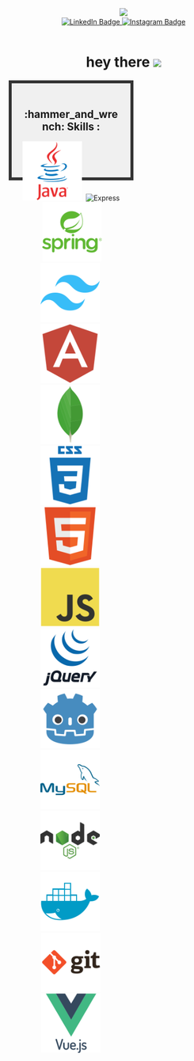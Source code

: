 

<div id="header" align="center">
  <img src="https://media.giphy.com/media/M9gbBd9nbDrOTu1Mqx/giphy.gif" width="100"/>
  <div id="badges">
  <a href="https://www.linkedin.com/in/soufiane-beloufa-62997424b/">
    <img src="https://img.shields.io/badge/LinkedIn-blue?style=for-the-badge&logo=linkedin&logoColor=white" alt="LinkedIn Badge"/>
  </a>
   <a href="https://www.instagram.com/soufiane9513/">
    <img src="https://img.shields.io/badge/Instagram-%40soufiane9513-orange?style=for-the-badge&logo=instagram" alt="Instagram Badge"/>
  </a>
</div>

  <img src="https://komarev.com/ghpvc/?username=SoufianeBeloufa&style=flat-square&color=blue" alt=""/>
  <h1>
  hey there
  <img src="https://media.giphy.com/media/hvRJCLFzcasrR4ia7z/giphy.gif" width="30px"/>
</h1>
</div>
<div style="width: 200px; height: 150px; background-color: #f0f0f0; border: 6px solid #333; padding: 20px; margin: 20px; text-align: center;">
    <h2> :hammer_and_wrench: Skills :</h2>
<img src="https://github.com/devicons/devicon/blob/master/icons/java/java-original-wordmark.svg" title="Java" alt="Java" width="120" height="120"/>&nbsp;
    <img src="https://sumini.dev/static/8b67d1064dc6b182de524fd187b0331f/22701/expressjs.png" title="Express" alt="Express" width="120" height="120"/>&nbsp;
    <img src="https://github.com/devicons/devicon/blob/master/icons/spring/spring-original-wordmark.svg" title="Spring" alt="Spring" width="120" height="120"/>&nbsp;
    <img src="https://github.com/devicons/devicon/blob/master/icons/tailwindcss/tailwindcss-plain.svg" title="Tailwind CSS" alt="Tailwind CSS" width="120" height="120"/>&nbsp;
    <img src="https://github.com/devicons/devicon/blob/master/icons/angularjs/angularjs-plain.svg" title="AngularJs" alt="AngularJs" width="120" height="120"/>&nbsp;
    <img src="https://github.com/devicons/devicon/blob/master/icons/mongodb/mongodb-original.svg" title="MongoDB" alt="MongoDB " width="120" height="120"/>&nbsp;
    <img src="https://github.com/devicons/devicon/blob/master/icons/css3/css3-plain-wordmark.svg" title="CSS3" alt="CSS" width="120" height="120"/>&nbsp;
    <img src="https://github.com/devicons/devicon/blob/master/icons/html5/html5-original.svg" title="HTML5" alt="HTML" width="120" height="120"/>&nbsp;
    <img src="https://github.com/devicons/devicon/blob/master/icons/javascript/javascript-original.svg" title="JavaScript" alt="JavaScript" width="120" height="120"/>&nbsp;
    <img src="https://github.com/devicons/devicon/blob/master/icons/jquery/jquery-original-wordmark.svg" title="Jquery" alt="Jquery" width="120" height="120"/>&nbsp;
    <img src="https://github.com/devicons/devicon/blob/master/icons/godot/godot-original.svg" title="Godot" alt="Godot" width="120" height="120"/>&nbsp;
    <img src="https://github.com/devicons/devicon/blob/master/icons/mysql/mysql-original-wordmark.svg" title="MySQL" alt="MySQL" width="120" height="120"/>&nbsp;
    <img src="https://github.com/devicons/devicon/blob/master/icons/nodejs/nodejs-original-wordmark.svg" title="NodeJS" alt="NodeJS" width="120" height="120"/>&nbsp;
    <img src="https://github.com/devicons/devicon/blob/master/icons/docker/docker-plain.svg" title="Docker" alt="Docker" width="120" height="120"/>&nbsp;
    <img src="https://github.com/devicons/devicon/blob/master/icons/git/git-original-wordmark.svg" title="Git" alt="Git" width="120" height="120"/>
    <img src="https://github.com/devicons/devicon/blob/master/icons/vuejs/vuejs-original-wordmark.svg" title="Vuejs" alt="Vuejs" width="120" height="120"/>
    



   
</div>

<!--
Here are some ideas to get you started:

- 🔭 I’m currently working on ...
- 🌱 I’m currently learning ...
- 👯 I’m looking to collaborate on ...
- 🤔 I’m looking for help with ...
- 💬 Ask me about ...
- 📫 How to reach me: ...
- 😄 Pronouns: ...
- ⚡ Fun fact: ...
-->
